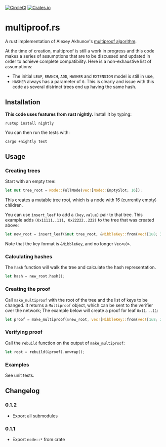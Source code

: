 [![CircleCI](https://circleci.com/gh/gballet/multiproof-rs.svg?style=svg)](https://circleci.com/gh/gballet/multiproof-rs)
[![Crates.io](https://img.shields.io/crates/v/multiproof-rs.svg)](https://crates.io/crates/multiproof-rs)

# multiproof.rs
A rust implementation of Alexey Akhunov's [multiproof algorithm](https://github.com/ledgerwatch/turbo-geth/blob/master/docs/programmers_guide/guide.md).

At the time of creation, multiproof is still a work in progress and this code makes a series of assumptions that are to be discussed and updated in order to achieve complete compatibility. Here is a non-exhaustive list of assumptions:

  * The initial `LEAF`, `BRANCH`, `ADD`, `HASHER` and `EXTENSION` model is still in use,
  * `HASHER` always has a parameter of `0`. This is clearly and issue with this code as several distrinct trees end up having the same hash.

## Installation

**This code uses features from rust nightly.** Install it by typing:

```
rustup install nightly
```

You can then run the tests with:

```
cargo +nightly test
```

## Usage

### Creating trees

Start with an empty tree:

```rust
let mut tree_root = Node::FullNode(vec![Node::EmptySlot; 16]);
```

This creates a mutable tree root, which is a node with 16 (currently empty) children.

You can use `insert_leaf` to add a `(key,value)` pair to that tree. This example adds `(0x11111..111, 0x22222..222)` to the tree that was created above:

```rust
let new_root = insert_leaf(&mut tree_root, &NibbleKey::from(vec![1u8; 32]), vec![2u8; 32]).unwrap();
```

Note that the key format is `&NibbleKey`, and no longer `Vec<u8>`.

### Calculating hashes

The `hash` function will walk the tree and calculate the hash representation.

```rust
let hash = new_root.hash();
```

### Creating the proof

Call `make_multiproof` with the root of the tree and the list of keys to be changed. It returns a `Multiproof` object, which can be sent to the verifier over the network; The example below will create a proof for leaf `0x11...11`:

```rust
let proof = make_multiproof(&new_root, vec![NibbleKey::from(vec![1u8; 32])]).unwrap();
```

### Verifying proof

Call the `rebuild` function on the output of `make_multiproof`:

```rust
let root = rebuild(&proof).unwrap();
```

### Examples

See unit tests.

## Changelog

### 0.1.2

  * Export all submodules

### 0.1.1

  * Export `node::*` from crate
